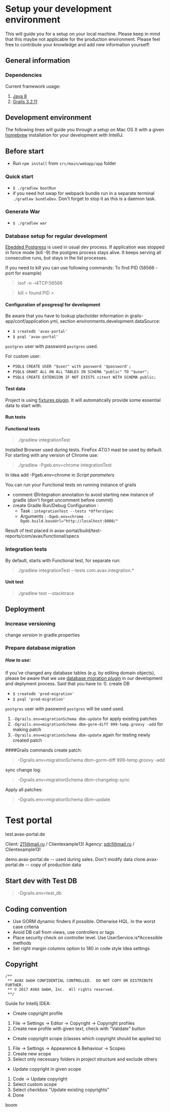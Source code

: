 # Setup your development environment

This will guide you for a setup on your local machine. Please keep in mind that this maybe not applicable for the production environment.
Please feel free to contribute your knowledge and add new information yourself!

## General information

### Dependencies

Current framework usage:
   1. [Java 8](http://docs.oracle.com/javase/8/docs/)
   2. [Grails 3.2.11](http://docs.grails.org/latest/guide/single.html)

## Development environment
The following lines will guide you through a setup on Mac OS X with a given [homebrew](http://brew.sh) installation for your development with IntelliJ.

## Before start
 * Run `npm install` from `src/main/webapp/app` folder

### Quick start
 * `$ ./gradlew bootRun`
 * if you need hot swap for webpack bundle run in a separate terminal `./gradlew bundleDev`. Don't forget to stop it as this is a daemon task.
 
 ### Generate War
  * `$ ./gradlew war`

### Database setup for regular development
[Ebedded Postgress](https://github.com/opentable/otj-pg-embedded) is used in usual dev process.
If application was stopped in force mode (kill -9) the postgres process stays alive. It keeps serving
all consecutive runs, but stays in the list processes.

If you need to kill you can use following commands:
To find PID (56566 - port for example)
>lsof -n -i4TCP:56566 

> kill < found PID >

#### Configuration of posgresql for development
Be aware that you have to lookup placholder information in grails-app/conf/application.yml, section environments.development.dataSource:

 * `$ createdb 'avax-portal'`
 * `$ psql 'avax-portal'`
 
 `postgres` user with password `postgres` used.
 
 For custom user:
 * `PSQL$ CREATE USER "$user" with password '$password';`
 * `PSQL$ GRANT ALL ON ALL TABLES IN SCHEMA "public" TO "$user";`
 * `PSQL$ CREATE EXTENSION IF NOT EXISTS citext WITH SCHEMA public;`

#### Test data
Project is using [fixtures plugin](http://www.grails.org/plugin/fixtures). It will automatically provide some essential data to start with.

#### Run tests

#### Functional tests
>./gradlew integrationTest

Installed Browser used during tests. FireFox 47.0.1 mast be used by default.
For starting with any version of Chrome use:

>./gradlew -Pgeb.env=chrome integrationTest

In Idea add -Pgeb.env=chrome  in *Script parameters*

You can run your Functional tests on running instance of grails
 - comment @Integration annotation to avoid starting new instance of gradle (don't forget uncomment before commit)
 - create Gradle Run/Debug Configuration :
    - Task : 
    `integrationTest --tests *OffersSpec`
    - Arguments : 
    `-Dgeb.env=chrome  -Dgeb.build.baseUrl="http://localhost:8080/"`

Result of test placed in avax-portal/build/test-reports/com/avax/functional/specs

### Integration tests 
By default, starts with Functional test, for separate run:

>./gradlew integrationTest --tests com.avax.integration.*

#### Unit test

>./gradlew test --stacktrace

## Deployment

### Increase versioning
change *version* in gradle.properties

### Prepare database migration

##### How to use:
If you've changed any database tables (e.g. by editing domain objects), please be aware that we use [database migration plugin](http://plugins.grails.org/plugin/grails/database-migration/) in our development and deplyment process.
Said that you have to:
0. create DB
 * `$ createdb 'prod-migration'`
 * `$ psql 'prod-migration'`
 
`postgres` user with password `postgres` will be used used.

1. `-Dgrails.env=migrationSchema dbm-update` for apply existing patches
2. `-Dgrails.env=migrationSchema dbm-gorm-diff 999-temp.groovy -add` for making patch
3. `-Dgrails.env=migrationSchema dbm-update` again for testing newly created patch

####Grails commands
create patch:
>-Dgrails.env=migrationSchema dbm-gorm-diff 999-temp.groovy -add

sync change log:
>-Dgrails.env=migrationSchema dbm-changelog-sync

Apply all patches:
>-Dgrails.env=migrationSchema dbm-update


# Test portal
test.avax-portal.de

Client:	211@mail.ru / Clientexample13!
Agency: sdcf@mail.ru / Clientexample13!	

demo.avax-portal.de -- used during sales. Don't  modify data
clone.avax-portal.de -- copy of production data

## Start dev with Test DB
>-Dgrails.env=test_db 


## Coding convention
* Use GORM dynamic finders if possible. Otherwise HQL. In the worst case criteria
* Avoid DB call from views, use controllers or tags
* Place security check on controller level. Use UserService.is*Accessible methods
* Set right margin columns option to 180 in code style Idea settings

## Copyright
```
/**
 ** AVAX GmbH CONFIDENTIAL CONTROLLED.  DO NOT COPY OR DISTRIBUTE FURTHER.
 ** © 2017 AVAX GmbH, Inc.  All rights reserved.
 **/
```
Guide for Intellij IDEA:
* Create copyright profile
 1. File -> Settings -> Editor -> Copyright -> Copyright profiles
 2. Create new profile with given text, check with "Validate" button

* Create copyright scope (classes which copyright should be applied to)
 1. File -> Settings -> Appearence & Behaviour -> Scopes
 2. Create new scope
 3. Select only necessary folders in project structure and exclude others

* Update copyright in given scope
 1. Code -> Update copyright
 2. Select custom scope
 3. Select checkbox "Update existing copyrights"
 4. Done

boom

